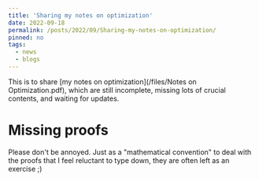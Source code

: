 ```yaml
---
title: 'Sharing my notes on optimization'
date: 2022-09-18
permalink: /posts/2022/09/Sharing-my-notes-on-optimization/
pinned: no
tags:
  - news
  - blogs
---
```


This is to share [my notes on optimization](/files/Notes on Optimization.pdf), which are still incomplete, missing lots of crucial contents, and waiting for updates.

Missing proofs
======
Please don't be annoyed. Just as a "mathematical convention" to deal with the proofs that I feel reluctant to type down, they are often left as an exercise ;)
